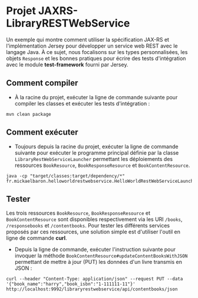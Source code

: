 # Projet JAXRS-LibraryRESTWebService

Un exemple qui montre comment utiliser la spécification JAX-RS et l'implémentation Jersey pour développer un service web REST avec le langage Java. À ce sujet, nous focalisons sur les types personnalisées, les objets `Response` et les bonnes pratiques pour écrire des tests d'intégration avec le module **test-framework** fourni par Jersey.

## Comment compiler

* À la racine du projet, exécuter la ligne de commande suivante pour compiler les classes et exécuter les tests d'intégration :

```shellscript
mvn clean package
```

## Comment exécuter

* Toujours depuis la racine du projet, exécuter la ligne de commande suivante pour exécuter le programme principal définie par la classe `LibraryRestWebServiceLauncher` permettant les déploiements des ressources `BookResource`, `BookResponseResource` et `BookContentResource`.

```shellscript
java -cp "target/classes:target/dependency/*" fr.mickaelbaron.helloworldrestwebservice.HelloWorldRestWebServiceLauncher
```

## Tester

Les trois ressources `BookResource`, `BookResponseResource` et `BookContentResource` sont disponibles respectivement via les URI `/books`, `/responsebooks` et `/contentbooks`. Pour tester les différents services proposés par ces ressources, une solution simple est d'utiliser l'outil en ligne de commande **curl**.

* Depuis la ligne de commande, exécuter l'instruction suivante pour invoquer la méthode `BookContentResource#updateContentBooksWithJSON` permettant de mettre à jour (PUT) les données d'un livre transmis en JSON :

```shellscript
curl --header "Content-Type: application/json" --request PUT --data '{"book_name":"harry","book_isbn":"1-111111-11"}' http://localhost:9992/libraryrestwebservice/api/contentbooks/json
```
